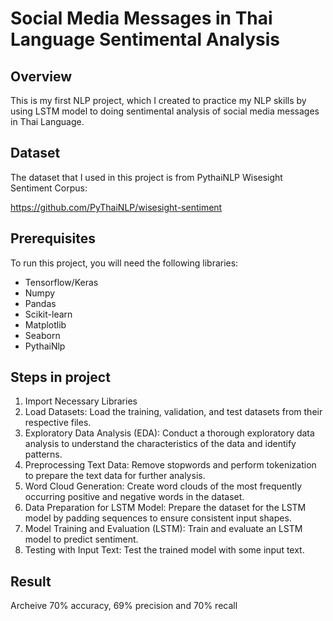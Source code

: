 # Social Media Messages in Thai Language Sentimental Analysis
## Overview
This is my first NLP project, which I created to practice my NLP skills by using LSTM model to doing sentimental analysis of social media messages in Thai Language.
## Dataset
The dataset that I used in this project is from PythaiNLP Wisesight Sentiment Corpus:

https://github.com/PyThaiNLP/wisesight-sentiment
## Prerequisites
To run this project, you will need the following libraries:
- Tensorflow/Keras
- Numpy
- Pandas
- Scikit-learn
- Matplotlib     
- Seaborn
- PythaiNlp

## Steps in project
1. Import Necessary Libraries
2. Load Datasets: Load the training, validation, and test datasets from their respective files.
3. Exploratory Data Analysis (EDA): Conduct a thorough exploratory data analysis to understand the characteristics of the data and identify patterns.
4. Preprocessing Text Data: Remove stopwords and perform tokenization to prepare the text data for further analysis.
5. Word Cloud Generation: Create word clouds of the most frequently occurring positive and negative words in the dataset.
8. Data Preparation for LSTM Model: Prepare the dataset for the LSTM model by padding sequences to ensure consistent input shapes.
9. Model Training and Evaluation (LSTM): Train and evaluate an LSTM model to predict sentiment.
10. Testing with Input Text: Test the trained model with some input text.

## Result 
Archeive 70% accuracy, 69% precision and 70% recall
